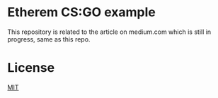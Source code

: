 # Etherem CS:GO example

This repository is related to the article on medium.com which is still in progress, same as this repo.

# License

[MIT](https://github.com/FilipPyrek/ethereum-csgo-example/blob/master/LICENSE)

